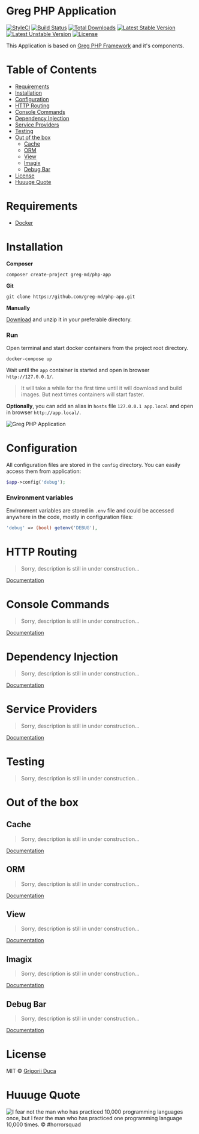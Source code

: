 # Greg PHP Application

[![StyleCI](https://styleci.io/repos/72987376/shield?style=flat)](https://styleci.io/repos/72987376)
[![Build Status](https://travis-ci.org/greg-md/php-app.svg)](https://travis-ci.org/greg-md/php-app)
[![Total Downloads](https://poser.pugx.org/greg-md/php-app/d/total.svg)](https://packagist.org/packages/greg-md/php-app)
[![Latest Stable Version](https://poser.pugx.org/greg-md/php-app/v/stable.svg)](https://packagist.org/packages/greg-md/php-app)
[![Latest Unstable Version](https://poser.pugx.org/greg-md/php-app/v/unstable.svg)](https://packagist.org/packages/greg-md/php-app)
[![License](https://poser.pugx.org/greg-md/php-app/license.svg)](https://packagist.org/packages/greg-md/php-app)

This Application is based on [Greg PHP Framework](https://github.com/greg-md/php-framework) and it's components.

# Table of Contents

* [Requirements](#requirements)
* [Installation](#installation)
* [Configuration](#configuration)
* [HTTP Routing](#http-routing)
* [Console Commands](#console-commands)
* [Dependency Injection](#dependency-injection)
* [Service Providers](#service-providers)
* [Testing](#testing)
* [Out of the box](#out-of-the-box)
    * [Cache](#cache)
    * [ORM](#orm)
    * [View](#view)
    * [Imagix](#imagix)
    * [Debug Bar](#debug-bar)
* [License](#license)
* [Huuuge Quote](#huuuge-quote)

# Requirements

* [Docker](https://www.docker.com/)

# Installation

**Composer**

`composer create-project greg-md/php-app`

**Git**

`git clone https://github.com/greg-md/php-app.git`

**Manually**

[Download](https://github.com/greg-md/php-app/archive/master.zip) and unzip it in your preferable directory.

### Run

Open terminal and start docker containers from the project root directory.

`docker-compose up`

Wait until the `app` container is started and open in browser `http://127.0.0.1/`.

> It will take a while for the first time until it will download and build images.
> But next times containers will start faster.

**Optionally**, you can add an alias in `hosts` file `127.0.0.1 app.local` and open in browser `http://app.local/`.

![Greg PHP Application](http://greg.md/php-application.jpg)

# Configuration

All configuration files are stored in the `config` directory. You can easily access them from application:

```php
$app->config('debug');
```

### Environment variables

Environment variables are stored in `.env` file and could be accessed anywhere in the code, mostly in configuration files:

```php
'debug' => (bool) getenv('DEBUG'),
```

# HTTP Routing

> Sorry, description is still in under construction...

[Documentation](https://github.com/greg-md/php-router)

# Console Commands

> Sorry, description is still in under construction...

[Documentation](https://github.com/greg-md/php-framework#running-for-console-requests)

# Dependency Injection

> Sorry, description is still in under construction...

[Documentation](https://github.com/greg-md/php-dependency-injection)

# Service Providers

> Sorry, description is still in under construction...

[Documentation](https://github.com/greg-md/php-framework#service-providers)

# Testing

> Sorry, description is still in under construction...

# Out of the box

## Cache

> Sorry, description is still in under construction...

[Documentation](https://github.com/greg-md/php-cache)

## ORM

> Sorry, description is still in under construction...

[Documentation](https://github.com/greg-md/php-orm)

## View

> Sorry, description is still in under construction...

[Documentation](https://github.com/greg-md/php-view)

## Imagix

> Sorry, description is still in under construction...

[Documentation](https://github.com/greg-md/php-imagix)

## Debug Bar

> Sorry, description is still in under construction...

[Documentation](http://phpdebugbar.com/)

# License

MIT © [Grigorii Duca](http://greg.md)

# Huuuge Quote

![I fear not the man who has practiced 10,000 programming languages once, but I fear the man who has practiced one programming language 10,000 times. &copy; #horrorsquad](http://greg.md/huuuge-quote-fb.jpg)

